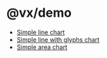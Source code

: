 # @vx/demo

+ [Simple line chart](https://github.com/hshoff/vx/blob/master/packages/vx-demo/src/demos/charts/SimpleAreaChart.js)
+ [Simple line with glyphs chart](https://github.com/hshoff/vx/blob/master/packages/vx-demo/src/demos/charts/SimpleLineWithGlyphsChart.js)
+ [Simple area chart](https://github.com/hshoff/vx/blob/master/packages/vx-demo/src/demos/charts/SimpleAreaChart.js)

